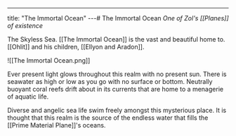 ---
title: "The Immortal Ocean"
---# The Immortal Ocean
*One of Zol's [[Planes]] of existence*

The Skyless Sea. [[The Immortal Ocean]] is the vast and beautiful home to. [[Ohlit]] and his children, [[Ellyon and Aradon]].

![[The Immortal Ocean.png]]

Ever present light glows throughout this realm with no present sun. There is seawater as high or low as you go with no surface or bottom. Neutrally buoyant coral reefs drift about in its currents that are home to a menagerie of aquatic life.

Diverse and angelic sea life swim freely amongst this mysterious place. It is thought that this realm is the source of the endless water that fills the [[Prime Material Plane]]'s oceans.
